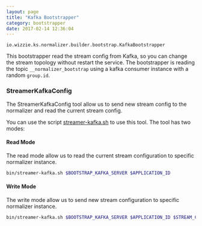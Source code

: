```yaml
---
layout: page
title: "Kafka Bootstrapper"
category: bootstrapper
date: 2017-02-14 12:36:04
---
```


`io.wizzie.ks.normalizer.builder.bootstrap.KafkaBootstrapper`

This bootstrapper read the stream config from Kafka, so you can change the stream topology without restart the service. The bootstrapper is reading the topic `__normalizer_bootstrap` using a kafka consumer instance with a random `group.id`.

### StreamerKafkaConfig

The StreamerKafkaConfig tool allow us to send new stream config to the normalizer and read the current stream config. 

You can use the script [streamer-kafka.sh](https://github.com/wizzie-io/normalizer/blob/master/bin/streamer-kafka.sh) to use this tool. The tool has two modes:

#### Read Mode

The read mode allow us to read the current stream configuration to specific normalizer instance. 

```bash
bin/streamer-kafka.sh $BOOTSTRAP_KAFKA_SERVER $APPLICATION_ID
```

#### Write Mode

The write mode allow us to send new stream configuration to specific normalizer instance.

```bash
bin/streamer-kafka.sh $BOOTSTRAP_KAFKA_SERVER $APPLICATION_ID $STREAM_CONFIG_FILE
```
